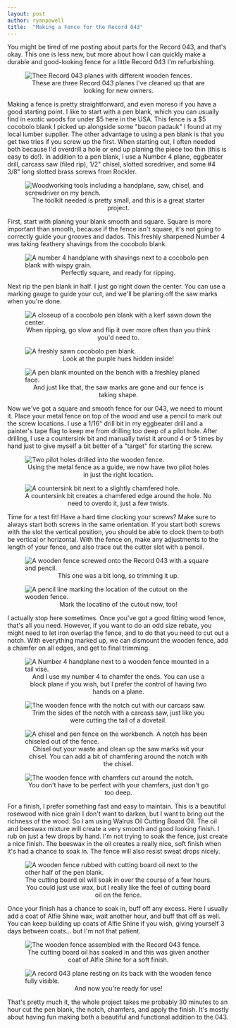 ```yaml
---
layout: post
author: ryanpowell
title:  "Making a Fence for the Record 043"
---
```


You might be tired of me posting about parts for the Record 043, and that's okay.  This one is less new, but more about how I can quickly make a durable and good-looking fence for a little Record 043 I'm refurbishing.

<figure>
<img src="/assets/images/record-043-fence/00-trio-of-043s.jpeg" alt="Thee Record 043 planes with different wooden fences."/>
<figcaption align = "center">These are three Record 043 planes I've cleaned up that are looking for new owners.</figcaption>
</figure>

Making a fence is pretty straightforward, and even moreso if you have a good starting point.  I like to start with a pen blank, which you can usually find in exotic woods for under $5 here in the USA.  This fence is a $5 cocobolo blank I picked up alongside some "bacon padauk" I found at my local lumber supplier.  The other advantage to using a pen blank is that you get two tries if you screw up the first.  When starting out, I often needed both because I'd overdrill a hole or end up planing the piece too thin (this is easy to do!).  In addition to a pen blank, I use a Number 4 plane, eggbeater drill, carcass saw (filed rip), 1/2" chisel, slotted scredriver, and some #4 3/8" long slotted brass screws from Rockler.

<figure>
<img src="/assets/images/record-043-fence/01-tools.jpeg" alt="Woodworking tools including a handplane, saw, chisel, and screwdriver on my bench."/>
<figcaption align = "center">The toolkit needed is pretty small, and this is a great starter project.</figcaption>
</figure>

First, start with planing your blank smooth and square.  Square is more important than smooth, because if the fence isn't square, it's not going to correctly guide your grooves and dados.  This freshly sharpened Number 4 was taking feathery shavings from the cocobolo blank.

<figure>
<img src="/assets/images/record-043-fence/02-planing.jpeg" alt="A number 4 handplane with shavings next to a cocobolo pen blank with wispy grain."/>
<figcaption align = "center">Perfectly square, and ready for ripping.</figcaption>
</figure>

Next rip the pen blank in half.  I just go right down the center.  You can use a marking gauge to guide your cut, and we'll be planing off the saw marks when you're done.

<figure>
<img src="/assets/images/record-043-fence/03-ripping.jpeg" alt="A closeup of a cocobolo pen blank with a kerf sawn down the center."/>
<figcaption align = "center">When ripping, go slow and flip it over more often than you think you'd need to.</figcaption>
</figure>
<figure>
<img src="/assets/images/record-043-fence/04-split.jpeg" alt="A freshly sawn cocobolo pen blank."/>
<figcaption align = "center">Look at the purple hues hidden inside!</figcaption>
</figure>
<figure>
<img src="/assets/images/record-043-fence/05-smoothing.jpeg" alt="A pen blank mounted on the bench with a freshley planed face."/>
<figcaption align = "center">And just like that, the saw marks are gone and our fence is taking shape.</figcaption>
</figure>


Now we've got a square and smooth fence for our 043, we need to mount it.  Place your metal fence on top of the wood and use a pencil to mark out the screw locations.  I use a 1/16" drill bit in my eggbeater drill and a painter's tape flag to keep me from drilling too deep of a pilot hole.  After drilling, I use a countersink bit and manually twist it around 4 or 5 times by hand just to give myself a bit better of a "target" for starting the screw.

<figure>
<img src="/assets/images/record-043-fence/06-drilling.jpeg" alt="Two pilot holes drilled into the wooden fence."/>
<figcaption align = "center">Using the metal fence as a guide, we now have two pilot holes in just the right location.</figcaption>
</figure>
<figure>
<img src="/assets/images/record-043-fence/07-countersink.jpeg" alt="A countersink bit next to a slightly chamfered hole."/>
<figcaption align = "center">A countersink bit creates a chamfered edge around the hole.  No need to overdo it, just a few twists.</figcaption>
</figure>

Time for a test fit!  Have a hard time clocking your screws?  Make sure to always start both screws in the same orientation.  If you start both screws with the slot the vertical position, you should be able to clock them to both be vertical or horizontal.  With the fence on, make any adjustments to the length of your fence, and also trace out the cutter slot with a pencil.

<figure>
<img src="/assets/images/record-043-fence/08-fit-and-marking.jpeg" alt="A wooden fence screwed onto the Record 043 with a square and pencil."/>
<figcaption align = "center">This one was a bit long, so trimming it up.</figcaption>
</figure>
<figure>
<img src="/assets/images/record-043-fence/09-marking-the-cutout.jpeg" alt="A pencil line marking the location of the cutout on the wooden fence."/>
<figcaption align = "center">Mark the locatino of the cutout now, too!</figcaption>
</figure>

I actually stop here sometimes.  Once you've got a good fitting wood fence, that's all you need.  However, if you want to do an odd size rebate, you might need to let iron overlap the fence, and to do that you need to cut out a notch.  With everything marked up, we can dismount the wooden fence, add a chamfer on all edges, and get to final trimming.

<figure>
<img src="/assets/images/record-043-fence/10-chamfer.jpeg" alt="A Number 4 handplane next to a wooden fence mounted in a tail vise."/>
<figcaption align = "center">And I use my number 4 to chamfer the ends.  You can use a block plane if you wish, but I prefer the control of having two hands on a plane.</figcaption>
</figure>
<figure>
<img src="/assets/images/record-043-fence/11-sawing.jpeg" alt="The wooden fence with the notch cut with our carcass saw."/>
<figcaption align = "center">Trim the sides of the notch with a carcass saw, just like you were cutting the tail of a dovetail.</figcaption>
</figure>
<figure>
<img src="/assets/images/record-043-fence/12-chiseling.jpeg" alt="A chisel and pen fence on the workbench.  A notch has been chiseled out of the fence."/>
<figcaption align = "center">Chisel out your waste and clean up the saw marks wit your chisel.  You can add a bit of chamfering around the notch with the chisel.</figcaption>
</figure>
<figure>
<img src="/assets/images/record-043-fence/13-more-chamfers.jpeg" alt="The wooden fence with chamfers cut around the notch."/>
<figcaption align = "center">You don't have to be perfect with your chamfers, just don't go too deep.</figcaption>
</figure>

For a finish, I prefer something fast and easy to maintain.  This is a beautiful rosewood with nice grain I don't want to darken, but I want to bring out the richness of the wood.  So I am using Walrus Oil Cutting Board Oil.  The oil and beeswax mixture will create a very smooth and good looking finish.  I rub on just a few drops by hand.  I'm not trying to soak the fence, just create a nice finish.  The beeswax in the oil creates a really nice, soft finish when it's had a chance to soak in.  The fence will also resist sweat drops nicely.

<figure>
<img src="/assets/images/record-043-fence/14-oil.jpeg" alt="A wooden fence rubbed with cutting board oil next to the other half of the pen blank."/>
<figcaption align = "center">The cutting board oil will soak in over the course of a few hours.  You could just use wax, but I really like the feel of cutting board oil on the fence.</figcaption>
</figure>

Once your finish has a chance to soak in, buff off any excess.  Here I usually add a coat of Alfie Shine wax, wait another hour, and buff that off as well.  You can keep building up coats of Alfie Shine if you wish, giving yourself 3 days between coats... but I'm not that patient.

<figure>
<img src="/assets/images/record-043-fence/15-final-fit.jpeg" alt="The wooden fence assembled with the Record 043 fence."/>
<figcaption align = "center">The cutting board oil has soaked in and this was given another coat of Alfie Shine for a soft finish.</figcaption>
</figure>
<figure>
<img src="/assets/images/record-043-fence/16-in-the-plane.jpeg" alt="A record 043 plane resting on its back with the wooden fence fully visible."/>
<figcaption align = "center">And now you're ready for use!</figcaption>
</figure>

That's pretty much it, the whole project takes me probably 30 minutes to an hour cut the pen blank, the notch, chamfers, and apply the finish.  It's mostly about having fun making both a beautiful and functional addition to the 043.

